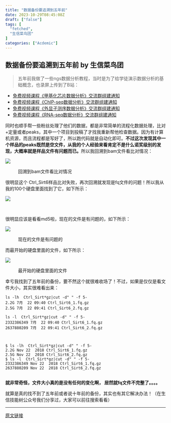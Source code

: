 ```yaml
---
title: "数据备份要追溯到五年前"
date: 2023-10-29T08:45:08Z
draft: ["false"]
tags: [
  "fetched",
  "生信菜鸟团"
]
categories: ["Acdemic"]
---
```

数据备份要追溯到五年前 by 生信菜鸟团
------
<div><section data-tool="mdnice编辑器" data-website="https://www.mdnice.com"><blockquote data-tool="mdnice编辑器"><p>五年前我做了一些ngs数据分析教程，当时是为了给学徒演示数据分析的基础概念，也录屏上传到了B站：</p></blockquote><ul data-tool="mdnice编辑器"><li><section><a href="http://mp.weixin.qq.com/s?__biz=MzAxMDkxODM1Ng==&amp;mid=2247495304&amp;idx=2&amp;sn=e06e23fd11495904365094a3774ac6cb&amp;chksm=9b4bae33ac3c2725681ca2484167c9b5e705132bf98db475cce4c9d0c42b85146bdd2a3fbdd0&amp;scene=21#wechat_redirect" data-linktype="2">免费视频课程《甲基化芯片数据分析》交流群组建通知</a></section></li><li><section><a href="http://mp.weixin.qq.com/s?__biz=MzAxMDkxODM1Ng==&amp;mid=2247494746&amp;idx=2&amp;sn=96d544e78bad2bf797b55cfd47d0e96b&amp;chksm=9b4bace1ac3c25f78dce748c1795fbe0dafedd2b4449d4ab07ca85862aaf58aa78ef6bed8fd3&amp;scene=21#wechat_redirect" data-linktype="2">免费视频课程《ChIP-seq数据分析》交流群组建通知</a></section></li><li><section><a href="http://mp.weixin.qq.com/s?__biz=MzAxMDkxODM1Ng==&amp;mid=2247494665&amp;idx=1&amp;sn=46d0861f125acf7198caec46f6ce6daf&amp;chksm=9b4bacb2ac3c25a4955311a6a377ff72521a748e6e3b30d4b37192d55c7d74542f569e7609f6&amp;scene=21#wechat_redirect" data-linktype="2">免费视频课程《外显子测序数据分析》交流群组建通知</a></section></li><li><section><a href="http://mp.weixin.qq.com/s?__biz=MzAxMDkxODM1Ng==&amp;mid=2247494622&amp;idx=2&amp;sn=a3660dcc9cf360e1f6b9c39d960c28fa&amp;chksm=9b4bab65ac3c2273c9a8a292baa792e9c03ed34d15d06eaae88a520a266dff48cdc13d4b35a3&amp;scene=21#wechat_redirect" data-linktype="2">免费视频课程《RNA-seq数据分析》交流群组建通知</a></section></li></ul><p data-tool="mdnice编辑器">同时也顺手帮一些粉丝处理了他们的数据，都是非常简单的流程化数据处理，比对+定量或者peaks，其中一个项目到投稿了才找我重新帮他检查数据。因为有计算机资源，而且流程都是写好了，所以跑代码就是自动化即可。<strong>不过这次发现其中一个样品的peaks既然是空文件，从我的个人经验来看肯定不是什么诺奖级别的发现，大概率就是样品文件有问题而已。</strong>所以我回溯到bam文件看比对情况：</p><p><img data-cropselx1="90" data-cropselx2="468" data-cropsely1="0" data-cropsely2="379" data-galleryid="" data-ratio="0.5918367346938775" data-s="300,640" data-src="https://mmbiz.qpic.cn/mmbiz_png/iaRJcrq2Los8icYpmP96A39GTICs9JIheGmvSpKiahuV0ibRUQcUlFlJmJkSzvxDiaGXP1rT8ice062ZfBibDGU74Q6cg/640?wx_fmt=png" data-type="png" data-w="588" src="https://mmbiz.qpic.cn/mmbiz_png/iaRJcrq2Los8icYpmP96A39GTICs9JIheGmvSpKiahuV0ibRUQcUlFlJmJkSzvxDiaGXP1rT8ice062ZfBibDGU74Q6cg/640?wx_fmt=png"></p><figure data-tool="mdnice编辑器"><figcaption>回溯到bam文件看比对情况</figcaption></figure><p data-tool="mdnice编辑器">很明显这个 Ctrl_Sirt6样品比对失败，再次回溯就发现是fq文件的问题！所以我从我的100个硬盘里面找到了它，如下所示：</p><p><img data-galleryid="" data-ratio="1.0026455026455026" data-s="300,640" data-src="https://mmbiz.qpic.cn/mmbiz_png/iaRJcrq2Los8icYpmP96A39GTICs9JIheGtL8Aj0OYogHCS8PbLWpdByod8BtDXADk2uDfBnAUMpl9rCn5TicxEHQ/640?wx_fmt=png" data-type="png" data-w="378" src="https://mmbiz.qpic.cn/mmbiz_png/iaRJcrq2Los8icYpmP96A39GTICs9JIheGtL8Aj0OYogHCS8PbLWpdByod8BtDXADk2uDfBnAUMpl9rCn5TicxEHQ/640?wx_fmt=png"></p><figure data-tool="mdnice编辑器"><figcaption> </figcaption></figure><p data-tool="mdnice编辑器">很明显应该是看看md5啦，现在的文件是有问题的，如下所示：</p><p><img data-galleryid="" data-ratio="0.614329268292683" data-s="300,640" data-src="https://mmbiz.qpic.cn/mmbiz_png/iaRJcrq2Los8icYpmP96A39GTICs9JIheGiakRWJwZia3jUYSThh5Z4rxFm8ib7ta7iaO9ibDR3saSmd4Nh9VzXJt6GhA/640?wx_fmt=png" data-type="png" data-w="656" src="https://mmbiz.qpic.cn/mmbiz_png/iaRJcrq2Los8icYpmP96A39GTICs9JIheGiakRWJwZia3jUYSThh5Z4rxFm8ib7ta7iaO9ibDR3saSmd4Nh9VzXJt6GhA/640?wx_fmt=png"></p><figure data-tool="mdnice编辑器"><figcaption>现在的文件是有问题的</figcaption></figure><p data-tool="mdnice编辑器">而最开始的硬盘里面的文件，如下所示：</p><p><img data-galleryid="" data-ratio="0.5759036144578313" data-s="300,640" data-src="https://mmbiz.qpic.cn/mmbiz_png/iaRJcrq2Los8icYpmP96A39GTICs9JIheGZR14qYqlkRarszLnhFkRhkiaWicVAIQt7HfIDLEoDdRA2MFAnTkRQibfg/640?wx_fmt=png" data-type="png" data-w="415" src="https://mmbiz.qpic.cn/mmbiz_png/iaRJcrq2Los8icYpmP96A39GTICs9JIheGZR14qYqlkRarszLnhFkRhkiaWicVAIQt7HfIDLEoDdRA2MFAnTkRQibfg/640?wx_fmt=png"></p><figure data-tool="mdnice编辑器"><figcaption>最开始的硬盘里面的文件</figcaption></figure><p data-tool="mdnice编辑器">幸亏我找到了五年前的备份，要不然这个就很难收场了！不过，如果是仅仅是看文件大小，其实很难看出来：</p><pre data-tool="mdnice编辑器"><span></span><code>ls -lh  Ctrl_Sirt*gz|cut -d<span>" "</span> -f 5-<br>2.2G 7月  22 09:40 Ctrl_Sirt6_1.fq.gz<br>2.5G 7月  22 09:41 Ctrl_Sirt6_2.fq.gz<br><br>ls -l  Ctrl_Sirt*gz|cut -d<span>" "</span> -f 5-<br>2332386349 7月  22 09:40 Ctrl_Sirt6_1.fq.gz<br>2637880209 7月  22 09:41 Ctrl_Sirt6_2.fq.gz<br><br><br><br>$ ls -lh  Ctrl_Sirt*gz|cut -d<span>" "</span> -f 5-<br>2.2G Nov 22  2018 Ctrl_Sirt6_1.fq.gz<br>2.5G Nov 22  2018 Ctrl_Sirt6_2.fq.gz<br>$ ls -l  Ctrl_Sirt*gz|cut -d<span>" "</span> -f 5-<br>2332386349 Nov 22  2018 Ctrl_Sirt6_1.fq.gz<br>2637880209 Nov 22  2018 Ctrl_Sirt6_2.fq.gz<br><br></code></pre><p data-tool="mdnice编辑器"><strong>就非常奇怪，文件大小真的是没有任何的变化啊， 居然就fq文件不完整了。。。。</strong></p><p data-tool="mdnice编辑器">就算是真的找不到了五年前或者说十年前的备份，其实也有其它解决办法！（在生信技能树公众号我们分享过，大家可以前往搜索看看）</p></section><section><mp-common-profile data-pluginname="mpprofile" data-id="MzAxMDkxODM1Ng==" data-headimg="http://mmbiz.qpic.cn/mmbiz_png/cZNhZQ6j4wyha0UAlf24NbqmYfETBVHsFiaJRfQdyDRf2TayaHECKEESI2lRWia37W8YZ6wyZFr0KUzFak2kv8ag/0?wx_fmt=png" data-nickname="生信技能树" data-alias="biotrainee" data-signature="生物信息学学习资料分析，常见数据格式及公共数据库资料分享。常见分析软件及流程，基因检测及癌症相关动态。" data-from="0" data-is_biz_ban="0"></mp-common-profile></section><p><mp-style-type data-value="10000"></mp-style-type></p></div>  
<hr>
<a href="https://mp.weixin.qq.com/s/HpAtVl1MNvCs1SktTvKiog",target="_blank" rel="noopener noreferrer">原文链接</a>
